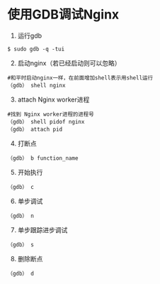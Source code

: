 # 使用GDB调试Nginx

1. 运行gdb
```shell
$ sudo gdb -q -tui
```

2. 启动nginx（若已经启动则可以忽略）
```shell
#和平时启动nginx一样，在前面增加shell表示用shell运行
（gdb） shell nginx
```

3. attach Nginx worker进程
```shell
#找到 Nginx worker进程的进程号
（gdb） shell pidof nginx
（gdb） attach pid
```

4. 打断点
```shell
（gdb） b function_name
```

5. 开始执行
```shell
（gdb） c
```

6. 单步调试
```shell
（gdb） n
```

7. 单步跟踪进步调试
```shell
（gdb） s
```

8. 删除断点
```shell
（gdb） d
```
